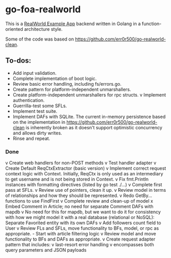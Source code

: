 # go-foa-realworld

This is a [RealWorld Example App](https://github.com/gothinkster/realworld) backend written in Golang in a
function-oriented architecture style.

Some of the code was based on https://github.com/err0r500/go-realworld-clean.

## To-dos:

* Add input validation.
* Complete implementation of boot logic.
* Review basic error handling, including fs/errors.go.
* Create pattern for platform-independent unmarshallers.
* Create platform-independent unmarshallers for rpc structs.
v Implement authentication.
* Guerrilla-test some SFLs.
* Implement test suite.
* Implement DAFs with SQLite. The current in-memory persistence based on the implementation in
  https://github.com/err0r500/go-realworld-clean is inherently broken as it doesn't support optimistic concurrency and
  allows dirty writes.
* Rinse and repeat.

### Done

v Create web handlers for non-POST methods
v Test handler adapter
v Create Default ReqCtxExtractor (basic version)
v Implement correct request context logic with Context. Initially, ReqCtx is only used as an intermediary to get username and is not being stored in Context.
v Fix fmt.Println instances with formatting directives (listed by go test ./...)
v Complete first pass at SFLs.
v Review use of pointers, clean it up.
v Review model in terms of relationships and how they should be represented.
v Redo GetBy... functions to use FindFirst
v Complete review and clean-up of model
  x Embed Comment in Article; no need for separate Comment DAFs with mapdb
  v No need for this for mapdb, but we want to do it for consistency with how we might model it
    with a real database (relational or NoSQL): Separate Favorited entity with its own DAFs
  v Add followers count field to User
v Review FLs and SFLs, move functionality to BFs, model, or rpc as appropriate.
    - Start with article filtering logic
v Review model and move functionality to BFs and DAFs as appropriate.
v Create request adapter pattern that includes:
    v last-resort error handling
    v encompasses both query parameters and JSON payloads
